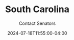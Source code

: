 ---
date: 2024-07-18T11:55:00-04:00
title: "South Carolina"
ab: "SC"
seo_title: "Contact South Carolina  Governors And Senators"
description: Contact South Carolina Senators
author: Contact Senators
url: /states/south-carolina/
flag: seal.png
weight: 1
layout: states

---